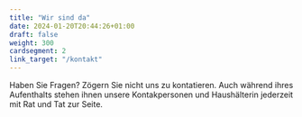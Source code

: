 ```yaml
---
title: "Wir sind da"
date: 2024-01-20T20:44:26+01:00
draft: false
weight: 300
cardsegment: 2
link_target: "/kontakt"
---
```


Haben Sie Fragen? Zögern Sie nicht uns zu kontatieren. Auch während ihres Aufenthalts stehen ihnen unsere Kontakpersonen und Haushälterin jederzeit mit Rat und Tat zur Seite.
